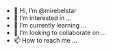 - 👋 Hi, I’m @mirebelstar
- 👀 I’m interested in ...
- 🌱 I’m currently learning ...
- 💞️ I’m looking to collaborate on ...
- 📫 How to reach me ...

<!---
mirebelstar/mirebelstar is a ✨ special ✨ repository because its `README.md` (this file) appears on your GitHub profile.
You can click the Preview link to take a look at your changes.
--->
